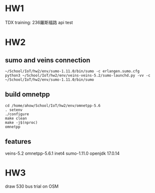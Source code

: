 # HW1
TDX training: 236羅斯福路 api test

# HW2
sumo and veins connection
-------------------------
```
~/School/IoT/hw2/env/sumo-1.11.0/bin/sumo -c erlangen.sumo.cfg
python3 ~/School/IoT/hw2/env/veins-veins-5.2/sumo-launchd.py -vv -c ~/School/IoT/hw2/env/sumo-1.11.0/bin/sumo
```


build omnetpp
-------------
```
cd /home/ahow/School/IoT/hw2/env/omnetpp-5.6
. setenv
./configure 
make clean
make -j$(nproc)
omnetpp
```

features
--------
veins-5.2
omnetpp-5.6.1
inet4
sumo-1.11.0
openjdk 17.0.14 

# HW3
draw 530 bus trial on OSM